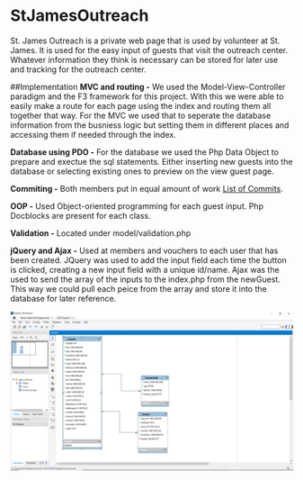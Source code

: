 # StJamesOutreach

St. James Outreach is a private web page that is used by volunteer at St. James.
It is used for the easy input of guests that visit the outreach center.
Whatever information they think is necessary can be stored for later use and
tracking for the outreach center. 

##Implementation
**MVC and routing -** We used the Model-View-Controller paradigm
and the F3 framework for this project. With this we were able to
easily make a route for each page using the index and routing them all together that way.
For the MVC we used that to seperate the database information from the busniess
logic but setting them in different places and accessing them if needed through the index.

**Database using PDO -** For the database we used the Php Data Object to 
prepare and exectue the sql statements. Either inserting new guests into
the database or selecting existing ones to preview on the view 
guest page.

**Commiting -** Both members put in equal amount of work
[List of Commits](https://github.com/ashornal/StJamesOutreach/commits/master).

**OOP -** Used Object-oriented programming for each guest input. Php Docblocks are
present for each class.

**Validation -** Located under model/validation.php

**jQuery and Ajax -** Used at members and vouchers to each user that has
been created. JQuery was used to add the input field each time the button is 
clicked, creating a new input field with a unique id/name. Ajax
was the used to send the array of the inputs to the index.php from the newGuest.
This way we could pull each peice from the array and store it into the database
for later reference.


![alt text](er.png)
